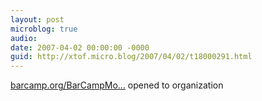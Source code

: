 ```yaml
---
layout: post
microblog: true
audio: 
date: 2007-04-02 00:00:00 -0000
guid: http://xtof.micro.blog/2007/04/02/t18000291.html
---
```

[barcamp.org/BarCampMo...](http://barcamp.org/BarCampMontpellier) opened to organization
